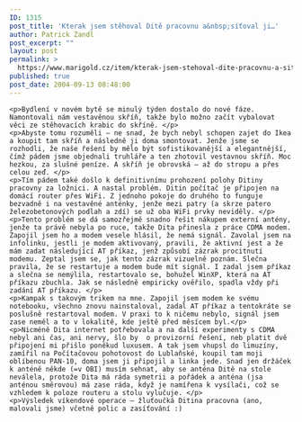 ```yaml
---
ID: 1315
post_title: 'Kterak jsem stěhoval Ditě pracovnu a&nbsp;síťoval ji…'
author: Patrick Zandl
post_excerpt: ""
layout: post
permalink: >
  https://www.marigold.cz/item/kterak-jsem-stehoval-dite-pracovnu-a-sitoval-ji
published: true
post_date: 2004-09-13 08:48:00
---
```

	<p>Bydlení v novém bytě se minulý týden dostalo do nové fáze. Namontovali nám vestavěnou skříň, takže bylo možno začít vybalovat věci ze stěhovacích krabic do skříně. </p>
	<p>Abyste tomu rozuměli – ne snad, že bych nebyl schopen zajet do Ikea a koupit tam skříň a následně ji doma smontovat. Jenže jsme se rozhodli, že naše řešení by mělo být sofistikovanější a elegantnější, čímž pádem jsme objednali truhláře a ten zhotovil vestavnou skříň. Moc hezkou, za slušné peníze. A skříň je obrovská – až do stropu a přes celou zeď. </p>
	<p>Tím pádem také došlo k definitivnímu prohození polohy Ditiny pracovny za ložnici. A nastal problém. Ditin počítač je připojen na domácí router přes WiFi. Z jednoho pokoje do druhého to funguje bezvadně i na vestavěné anténky, jenže mezi patry (a skrze patero železobetonových podlah a zdí) se už oba WiFi prvky neviděly. </p>
	<p>Tento problém se dá samozřejmě snadno řešit nákupem externí antény, jenže ta právě nebyla po ruce, takže Dita přinesla z práce CDMA modem. Zapojil jsem ho a modem vesele hlásil, že nemá signál. Zavolal jsem na infolinku, jestli je modem aktivovaný, pravili, že aktivní jest a že mám zadat následující AT příkaz, jenž způsobí zázrak procitnutí modemu. Zeptal jsem se, jak tento zázrak vizuelně poznám. Slečna pravila, že se restartuje a modem bude mít signál. I zadal jsem příkaz a slečna se nemýlila, restartovalo se, bohužel WinXP, která na AT příkazu zbuchla. Jak se následně empiricky ověřilo, spadla vždy při zadání AT příkazu. </p>
	<p>Kampak s takovým trikem na mne. Zapojil jsem modem ke svému notebooku, všechno znovu nainstaloval, zadal AT příkaz a tentokráte se poslušně restartoval modem. V praxi to k ničemu nebylo, signál jsem zase neměl a to v lokalitě, kde ještě před měsícem byl.</p>
	<p>Nicméně Dita internet potřebovala a na další experimenty s CDMA nebyl ani čas, ani nervy, šlo by  o provizorní řešení, neb platit dvě připojení mi přišlo poněkud luxusem. A tak jsem vhupsl do limuzíny, zamířil na Počítačovou pohotovost do Lublaňské, koupil tam moji oblíbenou PAN-10, doma jsem ji připojil a linka jede. Snad jen držáček k anténě někde (=v OBI) musím sehnat, aby se anténa Ditě na stole neválela, protože Dita má ráda symetrii a pořádek a anténa (jsa anténou směrovou) má zase ráda, když je namířena k vysílači, což se vzhledem k poloze routeru a stolu vylučuje. </p>
	<p>Výsledek víkendové operace – žluťoučká Ditina pracovna (ano, malovali jsme) včetně polic a zasíťování :)
</p>